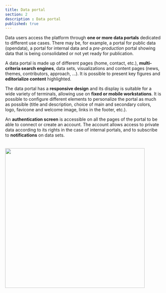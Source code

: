 ```yaml
---
title: Data portal
section: 2
description : Data portal
published: true
---
```


Data users access the platform through **one or more data portals** dedicated to different use cases. There may be, for example, a portal for public data (opendata), a portal for internal data and a *pre-production* portal showing data that is being consolidated or not yet ready for publication.

A data portal is made up of different pages (home, contact, etc.), **multi-criteria search engines**, data sets, visualizations and content pages (news, themes, contributors, approach, ...). It is possible to present key figures and **editorialize content** highlighted.

The data portal has a **responsive design** and its display is suitable for a wide variety of terminals, allowing use on **fixed or mobile workstations**. It is possible to configure different elements to personalize the portal as much as possible (title and description, choice of main and secondary colors, logo, favicone and welcome image, links in the footer, etc.).

An **authentication screen** is accessible on all the pages of the portal to be able to connect or create an account. The account allows access to private data according to its rights in the case of internal portals, and to subscribe to **notifications** on data sets.

<img src="./images/functional-presentation/portal.jpg"
     height="450" style="margin:20px auto;" />
